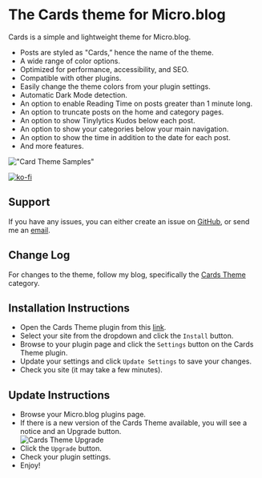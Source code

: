 # The Cards theme for Micro.blog

Cards is a simple and lightweight theme for Micro.blog.

- Posts are styled as "Cards,” hence the name of the theme.
- A wide range of color options. 
- Optimized for performance, accessibility, and SEO.
- Compatible with other plugins.
- Easily change the theme colors from your plugin settings.
- Automatic Dark Mode detection.
- An option to enable Reading Time on posts greater than 1 minute long.
- An option to truncate posts on the home and category pages.
- An option to show Tinylytics Kudos below each post.
- An option to show your categories below your main navigation.
- An option to show the time in addition to the date for each post.
- And more features.


!["Card Theme Samples"](https://raw.githubusercontent.com/ericgregorich/micro-blog-cards-theme/master/screenshot.png)

[![ko-fi](https://ko-fi.com/img/githubbutton_sm.svg)](https://ko-fi.com/M4M0DLOZR)

## Support
If you have any issues, you can either create an issue on [GitHub](https://github.com/ericgregorich/micro-blog-cards-theme/issues), or send me an [email](https://ericgregorich.com/email).

## Change Log
For changes to the theme, follow my blog, specifically the [Cards Theme](https://cards.ericgregorich.com) category.

## Installation Instructions

-  Open the Cards Theme plugin from this [link](https://micro.blog/account/plugins/view/82).
-  Select your site from the dropdown and click the `Install` button.
-  Browse to your plugin page and click the `Settings` button on the Cards Theme plugin.
-  Update your settings and click `Update Settings` to save your changes. 
- Check you site (it may take a few minutes).

## Update Instructions

-  Browse your Micro.blog plugins page.
-  If there is a new version of the Cards Theme available, you will see a notice and an Upgrade button.  
  ![Cards Theme Upgrade](https://ericgregorich.com/uploads/2024/cards-theme-upgrade.png)
-  Click the `Upgrade` button.
-  Check your plugin settings.
-  Enjoy!

